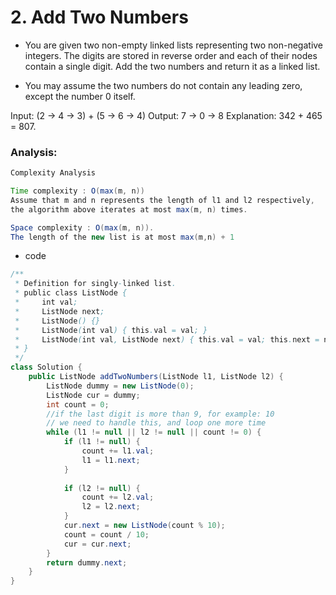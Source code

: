 # 2. Add Two Numbers


- You are given two non-empty linked lists representing two non-negative integers. 
  The digits are stored in reverse order and each of their nodes contain a single digit.
  Add the two numbers and return it as a linked list.

- You may assume the two numbers do not contain any leading zero, except the number 0 itself.

Input: (2 -> 4 -> 3) + (5 -> 6 -> 4)
Output: 7 -> 0 -> 8
Explanation: 342 + 465 = 807.



### Analysis:

```java
Complexity Analysis

Time complexity : O(max(m, n))
Assume that m and n represents the length of l1 and l2 respectively, 
the algorithm above iterates at most max(m, n) times.

Space complexity : O(max(m, n)). 
The length of the new list is at most max(m,n) + 1
```






- code

```java
/**
 * Definition for singly-linked list.
 * public class ListNode {
 *     int val;
 *     ListNode next;
 *     ListNode() {}
 *     ListNode(int val) { this.val = val; }
 *     ListNode(int val, ListNode next) { this.val = val; this.next = next; }
 * }
 */
class Solution {
    public ListNode addTwoNumbers(ListNode l1, ListNode l2) {
        ListNode dummy = new ListNode(0);
        ListNode cur = dummy;
        int count = 0;
        //if the last digit is more than 9, for example: 10
        // we need to handle this, and loop one more time
        while (l1 != null || l2 != null || count != 0) {
            if (l1 != null) {
                count += l1.val;
                l1 = l1.next;
            }
            
            if (l2 != null) {
                count += l2.val;
                l2 = l2.next;
            }
            cur.next = new ListNode(count % 10);
            count = count / 10;
            cur = cur.next;
        }
        return dummy.next;
    }
}
```
